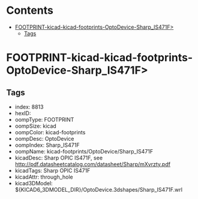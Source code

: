 



Contents
========

* [FOOTPRINT-kicad-kicad-footprints-OptoDevice-Sharp_IS471F>](#footprint-kicad-kicad-footprints-optodevice-sharp_is471f)
	* [Tags](#tags)

# FOOTPRINT-kicad-kicad-footprints-OptoDevice-Sharp_IS471F>

## Tags

- index: 8813
- hexID: 
- oompType: FOOTPRINT
- oompSize: kicad
- oompColor: kicad-footprints
- oompDesc: OptoDevice
- oompIndex: Sharp_IS471F
- oompName: kicad-footprints/OptoDevice/Sharp_IS471F
- kicadDesc: Sharp OPIC IS471F, see http://pdf.datasheetcatalog.com/datasheet/Sharp/mXvrzty.pdf
- kicadTags: Sharp OPIC IS471F
- kicadAttr: through_hole
- kicad3DModel: ${KICAD6_3DMODEL_DIR}/OptoDevice.3dshapes/Sharp_IS471F.wrl
